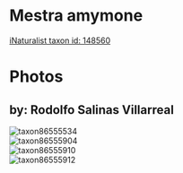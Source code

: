 
Mestra amymone
==============
  
[iNaturalist taxon id: 148560](https://www.inaturalist.org/taxa/148560)
# Photos

## by: Rodolfo Salinas Villarreal
  
![taxon86555534](https://inaturalist-open-data.s3.amazonaws.com/photos/92861900/medium.jpg)  
![taxon86555904](https://inaturalist-open-data.s3.amazonaws.com/photos/92862410/medium.jpg)  
![taxon86555910](https://inaturalist-open-data.s3.amazonaws.com/photos/92862416/medium.jpg)  
![taxon86555912](https://inaturalist-open-data.s3.amazonaws.com/photos/92862418/medium.jpg)